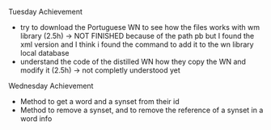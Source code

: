 Tuesday Achievement 
- try to download the Portuguese WN to see how the files works with wm library (2.5h) -> NOT FINISHED because of the path pb but I found the xml version and I think i found the command to add it to the wn library local database 
- understand the code of the distilled WN how they copy the WN and modify it (2.5h) -> not completly understood yet 

Wednesday Achievement
- Method to get a word and a synset from their id 
- Method to remove a synset, and to remove the reference of a synset in a word info 